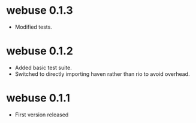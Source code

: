 # webuse 0.1.3

* Modified tests.

# webuse 0.1.2

* Added basic test suite.
* Switched to directly importing haven rather than rio to avoid overhead.

# webuse 0.1.1

* First version released
